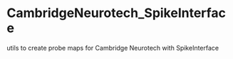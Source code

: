 # CambridgeNeurotech_SpikeInterface
utils to create probe maps for Cambridge Neurotech with SpikeInterface
